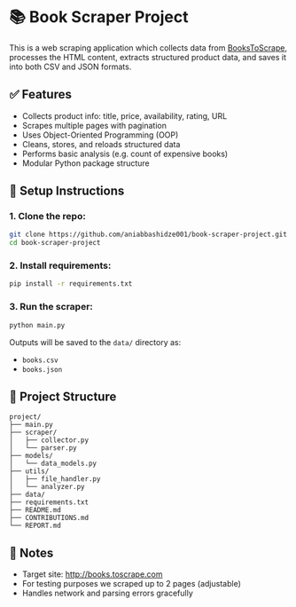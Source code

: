 # 📚 Book Scraper Project

This is a web scraping application which collects data from [BooksToScrape](http://books.toscrape.com), processes the HTML content, extracts structured product data, and saves it into both CSV and JSON formats.

## ✅ Features

- Collects product info: title, price, availability, rating, URL
- Scrapes multiple pages with pagination
- Uses Object-Oriented Programming (OOP)
- Cleans, stores, and reloads structured data
- Performs basic analysis (e.g. count of expensive books)
- Modular Python package structure

## 🔧 Setup Instructions

### 1. Clone the repo:
```bash
git clone https://github.com/aniabbashidze001/book-scraper-project.git
cd book-scraper-project
```

### 2. Install requirements:
```bash
pip install -r requirements.txt
```

### 3. Run the scraper:
```bash
python main.py
```

Outputs will be saved to the `data/` directory as:
- `books.csv`
- `books.json`

## 📂 Project Structure

```
project/
├── main.py
├── scraper/
│   ├── collector.py
│   └── parser.py
├── models/
│   └── data_models.py
├── utils/
│   ├── file_handler.py
│   └── analyzer.py
├── data/
├── requirements.txt
├── README.md
├── CONTRIBUTIONS.md
└── REPORT.md
```

## 📌 Notes

- Target site: http://books.toscrape.com
- For testing purposes we scraped up to 2 pages (adjustable)
- Handles network and parsing errors gracefully
